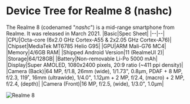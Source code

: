 # Device Tree for Realme 8 (nashc)
The Realme 8 (codenamed "*nashc*") is a mid-range smartphone from Realme. It was released in March 2021.
|Basic|Spec Sheet|
|--|--|
|CPU|Octa-core (6x2.0 GHz Cortex-A55 & 2x2.05 GHz Cortex-A76)|
|Chipset|MediaTek MT6785 Helio G95|
|GPU|ARM Mali-G76 MC4|
|Memory|4/6GB RAM|
|Shipped Android Version|11 (RealmeUI 2)|
|Storage|64/128GB|
|Battery|Non-removable Li-Po 5000 mAh|
|Display|Super AMOLED, 1080x2400 pixels, 20:9 ratio (~411 ppi density)|
|Camera (Back)|64 MP, f/1.8, 26mm (wide), 1/1.73", 0.8µm, PDAF + 8 MP, f/2.3, 119˚, 16mm (ultrawide), 1/4.0", 1.12µm + 2 MP, f/2.4, (macro) + 2 MP, f/2.4, (depth)|
|Camera (Front)|16 MP, f/2.5, (wide), 1/3.0", 1.0µm|

![Realme 8](https://image05.realme.net/general/20210427/1619510447064.png)